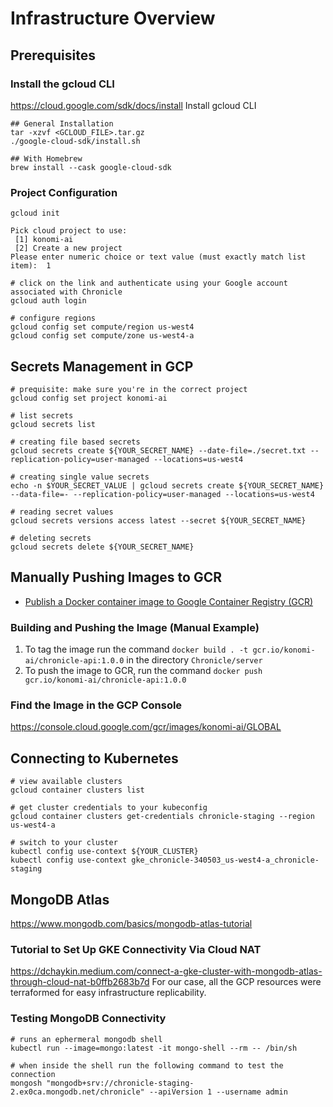 # Infrastructure Overview 

## Prerequisites

### Install the gcloud CLI
https://cloud.google.com/sdk/docs/install
Install gcloud CLI

```
## General Installation
tar -xzvf <GCLOUD_FILE>.tar.gz
./google-cloud-sdk/install.sh

## With Homebrew
brew install --cask google-cloud-sdk
```

###  Project Configuration
```
gcloud init

Pick cloud project to use:
 [1] konomi-ai
 [2] Create a new project
Please enter numeric choice or text value (must exactly match list item):  1

# click on the link and authenticate using your Google account associated with Chronicle
gcloud auth login

# configure regions
gcloud config set compute/region us-west4
gcloud config set compute/zone us-west4-a
```


## Secrets Management in GCP

```
# prequisite: make sure you're in the correct project
gcloud config set project konomi-ai

# list secrets
gcloud secrets list

# creating file based secrets
gcloud secrets create ${YOUR_SECRET_NAME} --date-file=./secret.txt --replication-policy=user-managed --locations=us-west4

# creating single value secrets
echo -n $YOUR_SECRET_VALUE | gcloud secrets create ${YOUR_SECRET_NAME} --data-file=- --replication-policy=user-managed --locations=us-west4

# reading secret values
gcloud secrets versions access latest --secret ${YOUR_SECRET_NAME} 

# deleting secrets
gcloud secrets delete ${YOUR_SECRET_NAME} 
```

## Manually Pushing Images to GCR
- [Publish a Docker container image to Google Container Registry (GCR)](https://support.terra.bio/hc/en-us/articles/360035638032-Publish-a-Docker-container-image-to-Google-Container-Registry-GCR-)
### Building and Pushing the Image (Manual Example)
1. To tag the image run the command  `docker build . -t gcr.io/konomi-ai/chronicle-api:1.0.0` in the directory `Chronicle/server`
2. To push the image to GCR, run the command `docker push gcr.io/konomi-ai/chronicle-api:1.0.0`
### Find the Image in the GCP Console
https://console.cloud.google.com/gcr/images/konomi-ai/GLOBAL


## Connecting to Kubernetes
```
# view available clusters
gcloud container clusters list

# get cluster credentials to your kubeconfig
gcloud container clusters get-credentials chronicle-staging --region us-west4-a

# switch to your cluster
kubectl config use-context ${YOUR_CLUSTER}
kubectl config use-context gke_chronicle-340503_us-west4-a_chronicle-staging

```

## MongoDB Atlas
https://www.mongodb.com/basics/mongodb-atlas-tutorial

### Tutorial to Set Up GKE Connectivity Via Cloud NAT
https://dchaykin.medium.com/connect-a-gke-cluster-with-mongodb-atlas-through-cloud-nat-b0ffb2683b7d
For our case, all the GCP resources were terraformed for easy infrastructure replicability. 

### Testing MongoDB Connectivity

```
# runs an ephermeral mongodb shell
kubectl run --image=mongo:latest -it mongo-shell --rm -- /bin/sh

# when inside the shell run the following command to test the connection
mongosh "mongodb+srv://chronicle-staging-2.ex0ca.mongodb.net/chronicle" --apiVersion 1 --username admin
```


